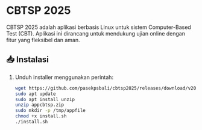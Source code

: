 # CBTSP 2025

CBTSP 2025 adalah aplikasi berbasis Linux untuk sistem Computer-Based Test (CBT). Aplikasi ini dirancang untuk mendukung ujian online dengan fitur yang fleksibel dan aman.

## 📥 Instalasi

1. Unduh installer menggunakan perintah:
   ```bash
   wget https://github.com/pasekpsbali/cbtsp2025/releases/download/v2025.0.0/appcbtsp.zip
   sudo apt update
   sudo apt install unzip
   unzip appcbtsp.zip
   sudo mkdir -p /tmp/appfile
   chmod +x install.sh
   ./install.sh
   
